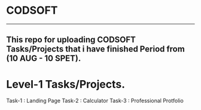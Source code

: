 # CODSOFT
---------------------------------------
This repo for uploading CODSOFT Tasks/Projects that i have finished
Period from (10 AUG - 10 SPET).
--------------------------------------
# Level-1 Tasks/Projects.
Task-1 : Landing Page
Task-2 : Calculator
Task-3 : Professional Protfolio
